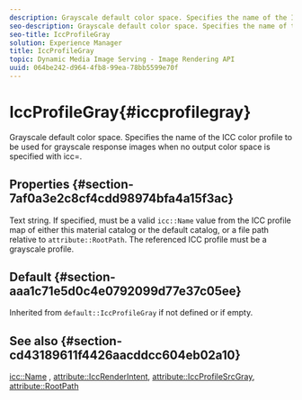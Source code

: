 ```yaml
---
description: Grayscale default color space. Specifies the name of the ICC color profile to be used for grayscale response images when no output color space is specified with icc=.
seo-description: Grayscale default color space. Specifies the name of the ICC color profile to be used for grayscale response images when no output color space is specified with icc=.
seo-title: IccProfileGray
solution: Experience Manager
title: IccProfileGray
topic: Dynamic Media Image Serving - Image Rendering API
uuid: 064be242-d964-4fb8-99ea-78bb5599e70f
---
```


# IccProfileGray{#iccprofilegray}

Grayscale default color space. Specifies the name of the ICC color profile to be used for grayscale response images when no output color space is specified with icc=.

## Properties {#section-7af0a3e2c8cf4cdd98974bfa4a15f3ac}

Text string. If specified, must be a valid `icc::Name` value from the ICC profile map of either this material catalog or the default catalog, or a file path relative to `attribute::RootPath`. The referenced ICC profile must be a grayscale profile.

## Default {#section-aaa1c71e5d0c4e0792099d77e37c05ee}

Inherited from `default::IccProfileGray` if not defined or if empty.

## See also {#section-cd43189611f4426aacddcc604eb02a10}

[icc::Name](../../../../../ir-api/material-cat/image-rendering-api-ref/c-ir-material-catalog/c-ir-icc-profile-map-reference/r-ir-name-icc.md#reference-7a293ede360e433782575f8f6a562ac2) , [attribute::IccRenderIntent](../../../../../ir-api/material-cat/image-rendering-api-ref/c-ir-material-catalog/c-ir-attributes-reference/r-ir-iccrenderintent.md#reference-3b80b7a4c25545a593c5076f318b5c40), [attribute::IccProfileSrcGray](../../../../../ir-api/material-cat/image-rendering-api-ref/c-ir-material-catalog/c-ir-attributes-reference/r-ir-iccprofilesrcgray.md#reference-a2abcd4aa5864738bbea8f55706deaf2), [attribute::RootPath](../../../../../ir-api/material-cat/image-rendering-api-ref/c-ir-material-catalog/c-ir-attributes-reference/r-ir-rootpath.md#reference-a4d7c96b62e14fcbad1740c702f160f3) 
